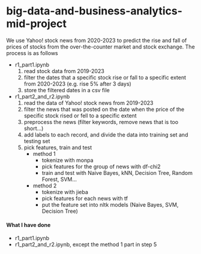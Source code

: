# big-data-and-business-analytics-mid-project

We use Yahoo! stock news from 2020-2023 to predict the rise and fall of prices of stocks from the over-the-counter market and stock exchange. The process is as follows
- r1_part1.ipynb
  1. read stock data from 2019-2023
  2. filter the dates that a specific stock rise or fall to a specific extent from 2020-2023 (e.g. rise 5% after 3 days)
  3. store the filtered dates in a csv file
- r1_part2_and_r2.ipynb
  1. read the data of Yahoo! stock news from 2019-2023
  2. filter the news that was posted on the date when the price of the specific stock rised or fell to a specific extent
  3. preprocess the news (filter keywords, remove news that is too short...)
  4. add labels to each record, and divide the data into training set and testing set
  5. pick features, train and test
      - method 1
        - tokenize with monpa
        - pick features for the group of news with df-chi2
        - train and test with Naive Bayes, kNN, Decision Tree, Random Forest, SVM...
      - method 2
        - tokenize with jieba
        - pick features for each news with tf
        - put the feature set into nltk models (Naive Bayes, SVM, Decision Tree)

#### What I have done
- r1_part1.ipynb
- r1_part2_and_r2.ipynb, except the method 1 part in step 5
